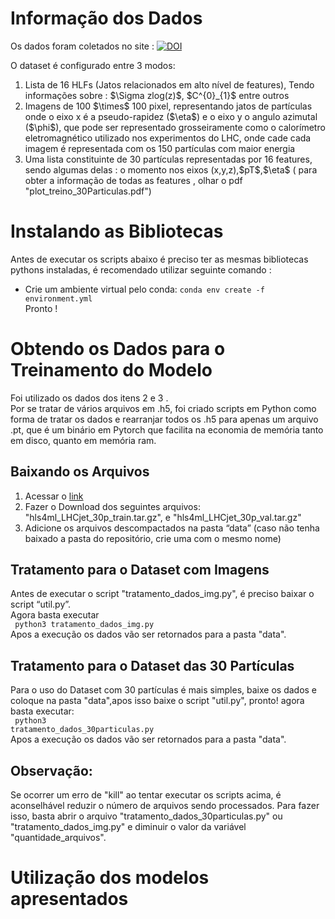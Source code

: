 # Informação dos Dados
Os dados foram coletados no site :  [![DOI](https://zenodo.org/badge/DOI/10.5281/zenodo.3601436.svg)](https://doi.org/10.5281/zenodo.3601436)

O dataset é configurado entre 3 modos:
<ol>
  <li>Lista de 16 HLFs (Jatos relacionados em alto nível de features), Tendo informações sobre : $\Sigma zlog(z)$, $C^{0}_{1}$ entre outros</li>
<li>Imagens de 100 $\times$ 100 pixel, representando jatos de partículas onde o eixo x é a pseudo-rapidez ($\eta$) e o eixo y o angulo azimutal <br>
  ($\phi$), que pode ser representado grosseiramente como o calorímetro eletromagnético utilizado nos experimentos do LHC, onde cade cada imagem é representada com os 150 partículas com maior energia </li>
<li>Uma lista constituinte de 30 partículas representadas por 16 features, sendo algumas delas : o momento nos eixos (x,y,z),$pT$,$\eta$ ( para obter a informação de todas as features , olhar o pdf "plot_treino_30Particulas.pdf")</li>
</ol>

# Instalando as Bibliotecas  
Antes de executar os scripts abaixo é preciso ter as mesmas bibliotecas pythons instaladas, é recomendado utilizar seguinte comando :
- Crie um ambiente virtual pelo conda:
  <code>conda env create -f environment.yml </code> <br/>
Pronto !

# Obtendo os Dados para o Treinamento do Modelo 
Foi utilizado os dados dos itens 2 e 3 .<br>
Por se tratar de vários arquivos  em .h5, foi criado scripts em Python como forma de tratar os dados e rearranjar todos os .h5 para apenas um arquivo .pt, que é um binário em Pytorch que facilita na economia de memória tanto em disco, quanto em memória ram.
<br>

## Baixando os Arquivos
<ol>
<li> Acessar o <a href="https://zenodo.org/records/3601436" target="_blank">link </a> </li>
<li> Fazer o Download dos seguintes arquivos: "hls4ml_LHCjet_30p_train.tar.gz", e "hls4ml_LHCjet_30p_val.tar.gz"
</li>
<li> Adicione os arquivos descompactados na pasta “data” (caso não tenha baixado a pasta do repositório, crie uma com o mesmo nome) </li>
</ol>

## Tratamento para o Dataset com Imagens 
Antes de executar o script "tratamento_dados_img.py", é preciso baixar o script “util.py”.  
Agora basta executar <br>
<code> python3 tratamento_dados_img.py </code> <br>
Apos a execução os dados vão ser retornados para a pasta "data".

## Tratamento para o Dataset das 30 Partículas 
Para o uso do Dataset com 30 partículas é mais simples, baixe os dados e coloque na pasta "data",apos isso baixe o script "util.py", pronto! agora basta executar:<br>
<code> python3 tratamento_dados_30particulas.py </code> <br>
Apos a execução os dados vão ser retornados para a pasta "data".

## Observação:
Se ocorrer um erro de "kill" ao tentar executar os scripts acima, é aconselhável reduzir o número de arquivos sendo processados. Para fazer isso, basta abrir o arquivo "tratamento_dados_30particulas.py" ou "tratamento_dados_img.py" e diminuir o valor da variável "quantidade_arquivos".
# Utilização dos modelos apresentados
